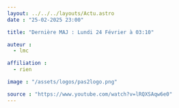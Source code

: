 ```yaml
---
layout: ../../../layouts/Actu.astro
date : "25-02-2025 23:00"

title: "Dernière MAJ : Lundi 24 Février à 03:10"

auteur :
  - lmc

affiliation :
  - rien

image : "/assets/logos/pas2logo.png"

source : "https://www.youtube.com/watch?v=lRQXSAqw6e0"
---
```

